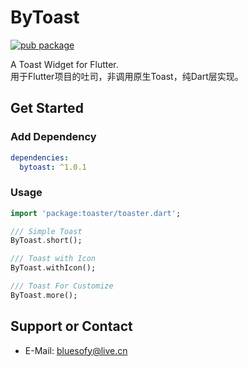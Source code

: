 # ByToast
[![pub package](https://img.shields.io/badge/pub-v1.0.1-brightgreen?style=flat&logo=flutter)](https://pub.dev/packages/bytoast)

A Toast Widget for Flutter.
<br>
用于Flutter项目的吐司，非调用原生Toast，纯Dart层实现。

## Get Started
### Add Dependency
```yaml
dependencies:
  bytoast: ^1.0.1
```

### Usage
```dart
import 'package:toaster/toaster.dart';

/// Simple Toast
ByToast.short();

/// Toast with Icon
ByToast.withIcon();

/// Toast For Customize
ByToast.more();
```

## Support or Contact
- E-Mail: <bluesofy@live.cn>
